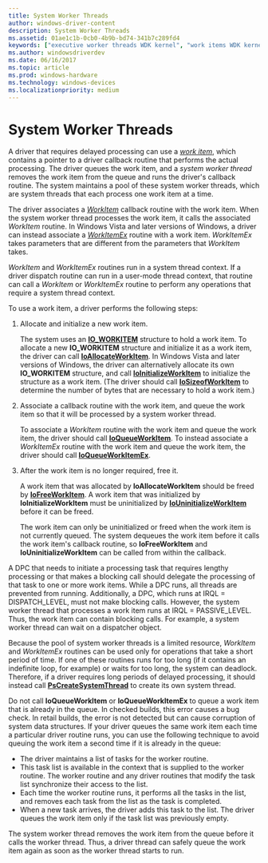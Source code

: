 ```yaml
---
title: System Worker Threads
author: windows-driver-content
description: System Worker Threads
ms.assetid: 01ae1c1b-0cb0-4b9b-bd74-341b7c289fd4
keywords: ["executive worker threads WDK kernel", "work items WDK kernel", "thread objects WDK kernel", "WorkItem", "WorkItemEx", "worker threads WDK kernel", "worker-thread callback routines WDK kernel", "callback routines WDK worker threads"]
ms.author: windowsdriverdev
ms.date: 06/16/2017
ms.topic: article
ms.prod: windows-hardware
ms.technology: windows-devices
ms.localizationpriority: medium
---
```


# System Worker Threads





A driver that requires delayed processing can use a [*work item*](https://msdn.microsoft.com/library/windows/hardware/ff556347#wdkgloss-work-item), which contains a pointer to a driver callback routine that performs the actual processing. The driver queues the work item, and a *system worker thread* removes the work item from the queue and runs the driver's callback routine. The system maintains a pool of these system worker threads, which are system threads that each process one work item at a time.

The driver associates a [*WorkItem*](https://msdn.microsoft.com/library/windows/hardware/ff566380) callback routine with the work item. When the system worker thread processes the work item, it calls the associated *WorkItem* routine. In Windows Vista and later versions of Windows, a driver can instead associate a [*WorkItemEx*](https://msdn.microsoft.com/library/windows/hardware/ff566381) routine with a work item. *WorkItemEx* takes parameters that are different from the parameters that *WorkItem* takes.

*WorkItem* and *WorkItemEx* routines run in a system thread context. If a driver dispatch routine can run in a user-mode thread context, that routine can call a *WorkItem* or *WorkItemEx* routine to perform any operations that require a system thread context.

To use a work item, a driver performs the following steps:

1.  Allocate and initialize a new work item.

    The system uses an [**IO\_WORKITEM**](https://msdn.microsoft.com/library/windows/hardware/ff550679) structure to hold a work item. To allocate a new **IO\_WORKITEM** structure and initialize it as a work item, the driver can call [**IoAllocateWorkItem**](https://msdn.microsoft.com/library/windows/hardware/ff548276). In Windows Vista and later versions of Windows, the driver can alternatively allocate its own **IO\_WORKITEM** structure, and call [**IoInitializeWorkItem**](https://msdn.microsoft.com/library/windows/hardware/ff549349) to initialize the structure as a work item. (The driver should call [**IoSizeofWorkItem**](https://msdn.microsoft.com/library/windows/hardware/ff550352) to determine the number of bytes that are necessary to hold a work item.)

2.  Associate a callback routine with the work item, and queue the work item so that it will be processed by a system worker thread.

    To associate a *WorkItem* routine with the work item and queue the work item, the driver should call [**IoQueueWorkItem**](https://msdn.microsoft.com/library/windows/hardware/ff549466). To instead associate a *WorkItemEx* routine with the work item and queue the work item, the driver should call [**IoQueueWorkItemEx**](https://msdn.microsoft.com/library/windows/hardware/ff549474).

3.  After the work item is no longer required, free it.

    A work item that was allocated by **IoAllocateWorkItem** should be freed by [**IoFreeWorkItem**](https://msdn.microsoft.com/library/windows/hardware/ff549133). A work item that was initialized by **IoInitializeWorkItem** must be uninitialized by [**IoUninitializeWorkItem**](https://msdn.microsoft.com/library/windows/hardware/ff550392) before it can be freed.

    The work item can only be uninitialized or freed when the work item is not currently queued. The system dequeues the work item before it calls the work item's callback routine, so **IoFreeWorkItem** and **IoUninitializeWorkItem** can be called from within the callback.

A DPC that needs to initiate a processing task that requires lengthy processing or that makes a blocking call should delegate the processing of that task to one or more work items. While a DPC runs, all threads are prevented from running. Additionally, a DPC, which runs at IRQL = DISPATCH\_LEVEL, must not make blocking calls. However, the system worker thread that processes a work item runs at IRQL = PASSIVE\_LEVEL. Thus, the work item can contain blocking calls. For example, a system worker thread can wait on a dispatcher object.

Because the pool of system worker threads is a limited resource, *WorkItem* and *WorkItemEx* routines can be used only for operations that take a short period of time. If one of these routines runs for too long (if it contains an indefinite loop, for example) or waits for too long, the system can deadlock. Therefore, if a driver requires long periods of delayed processing, it should instead call [**PsCreateSystemThread**](https://msdn.microsoft.com/library/windows/hardware/ff559932) to create its own system thread.

Do not call **IoQueueWorkItem** or **IoQueueWorkItemEx** to queue a work item that is already in the queue. In checked builds, this error causes a bug check. In retail builds, the error is not detected but can cause corruption of system data structures. If your driver queues the same work item each time a particular driver routine runs, you can use the following technique to avoid queuing the work item a second time if it is already in the queue:

-   The driver maintains a list of tasks for the worker routine.
-   This task list is available in the context that is supplied to the worker routine. The worker routine and any driver routines that modify the task list synchronize their access to the list.
-   Each time the worker routine runs, it performs all the tasks in the list, and removes each task from the list as the task is completed.
-   When a new task arrives, the driver adds this task to the list. The driver queues the work item only if the task list was previously empty.

The system worker thread removes the work item from the queue before it calls the worker thread. Thus, a driver thread can safely queue the work item again as soon as the worker thread starts to run.

 

 




